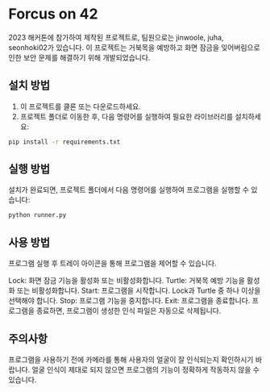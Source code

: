 # Forcus on 42

2023 해커톤에 참가하여 제작된 프로젝트로, 팀원으로는 jinwoole, juha, seonhoki02가 있습니다. 이 프로젝트는 거북목을 예방하고 화면 잠금을 잊어버림으로 인한 보안 문제를 해결하기 위해 개발되었습니다.

## 설치 방법

1. 이 프로젝트를 클론 또는 다운로드하세요.
2. 프로젝트 폴더로 이동한 후, 다음 명령어를 실행하여 필요한 라이브러리를 설치하세요:

```sh
pip install -r requirements.txt
```
## 실행 방법

설치가 완료되면, 프로젝트 폴더에서 다음 명령어를 실행하여 프로그램을 실행할 수 있습니다:

```sh
python runner.py
```
## 사용 방법

프로그램 실행 후 트레이 아이콘을 통해 프로그램을 제어할 수 있습니다.

Lock: 화면 잠금 기능을 활성화 또는 비활성화합니다.
Turtle: 거북목 예방 기능을 활성화 또는 비활성화합니다.
Start: 프로그램을 시작합니다. Lock과 Turtle 중 하나 이상을 선택해야 합니다.
Stop: 프로그램 기능을 중지합니다.
Exit: 프로그램을 종료합니다.
프로그램을 종료하면, 프로그램이 생성한 인식 파일은 자동으로 삭제됩니다.

## 주의사항

프로그램을 사용하기 전에 카메라를 통해 사용자의 얼굴이 잘 인식되는지 확인하시기 바랍니다. 얼굴 인식이 제대로 되지 않으면 프로그램의 기능이 정확하게 작동하지 않을 수 있습니다.
